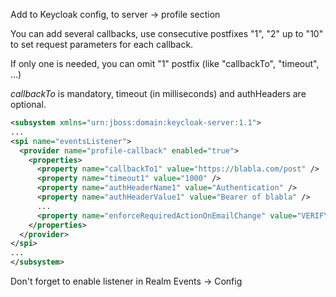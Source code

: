 Add to Keycloak config, to server -> profile section 

You can add several callbacks, use consecutive postfixes "1", "2" up to "10" to set request parameters for each callback.

If only one is needed, you can omit "1" postfix (like "callbackTo", "timeout", ...)

*callbackTo* is mandatory, timeout (in milliseconds) and authHeaders are optional.
```xml
<subsystem xmlns="urn:jboss:domain:keycloak-server:1.1">
...
<spi name="eventsListener">
  <provider name="profile-callback" enabled="true">
    <properties>
      <property name="callbackTo1" value="https://blabla.com/post" />
      <property name="timeout1" value="1000" />
      <property name="authHeaderName1" value="Authentication" />
      <property name="authHeaderValue1" value="Bearer of blabla" />
      ...
      <property name="enforceRequiredActionOnEmailChange" value="VERIFY_EMAIL_WITH_CODE" />
    </properties>
  </provider>
</spi>
...
</subsystem>
```

Don't forget to enable listener in Realm Events -> Config
